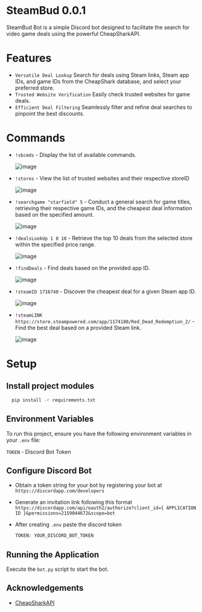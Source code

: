 # SteamBud 0.0.1
SteamBud Bot is a simple Discord bot designed to facilitate the search for video game deals using the powerful CheapSharkAPI.

# Features
- `Versatile Deal Lookup` Search for deals using Steam links, Steam app IDs, and game IDs from the CheapShark database, and select your preferred store.
- `Trusted Website Verification` Easily check trusted websites for game deals.
- `Efficient Deal Filtering` Seamlessly filter and refine deal searches to pinpoint the best discounts.

# Commands
- `!sbcmds` - Display the list of available commands.

    ![image](https://github.com/neil-py/SteamBud-Bot/assets/92870064/4942ce70-6354-4aa6-b39d-ad0bc0e9e18a)
- `!stores` - View the list of trusted websites and their respective storeID

    ![image](https://github.com/neil-py/SteamBud-Bot/assets/92870064/687e3596-f529-4501-9609-12ddcf27b765)

- `!searchgame "starfield" 5` - Conduct a general search for game titles, retrieving their respective game IDs, and the cheapest deal information based on the specified amount.

    ![image](https://github.com/neil-py/SteamBud-Bot/assets/92870064/fcb92c11-80e0-44bd-9886-cdfc18416172)
- `!dealsLookUp 1 0 10` - Retrieve the top 10 deals from the selected store within the specified price range.

    ![image](https://github.com/neil-py/SteamBud-Bot/assets/92870064/c3f3e587-e4a4-427e-9e8b-89fc70045e95)

- `!findDeals` - Find deals based on the provided app ID.

    ![image](https://github.com/neil-py/SteamBud-Bot/assets/92870064/307e5442-eaf3-466c-b290-a88c152cff77)

- `!steamID 1716740` - Discover the cheapest deal for a given Steam app ID.

    ![image](https://github.com/neil-py/SteamBud-Bot/assets/92870064/8069aeb7-a5e1-4a37-ae19-64078a151ea8)

- `!steamLINK https://store.steampowered.com/app/1174180/Red_Dead_Redemption_2/` - Find the best deal based on a provided Steam link.

    ![image](https://github.com/neil-py/SteamBud-Bot/assets/92870064/a604212f-1264-49d5-b942-4c97febd7cf0)


# Setup

## Install project modules

```cmd
  pip install -r requirements.txt

```

## Environment Variables
To run this project, ensure you have the following environment variables in your `.env` file:

`TOKEN` - Discord Bot Token

## Configure Discord Bot
- Obtain a token string for your bot by registering your bot at `https://discordapp.com/developers`
- Generate an invitation link following this format `https://discordapp.com/api/oauth2/authorize?client_id={ APPLICATION ID }&permissions=2159044672&scope=bot`
- After creating `.env` paste the discord token

    ```txt
  TOKEN: YOUR_DISCORD_BOT_TOKEN

    ```
## Running the Application
Execute the `bot.py` script to start the bot.

## Acknowledgements

 - [CheapSharkAPI](https://apidocs.cheapshark.com/)


